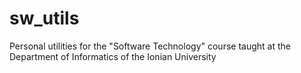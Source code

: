 # sw_utils
Personal utilities for the "Software Technology" course taught at the Department of Informatics of the Ionian University
